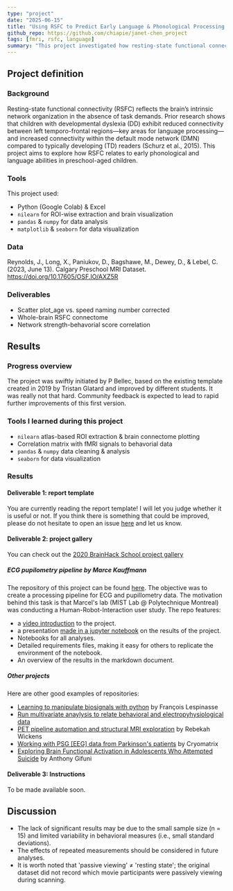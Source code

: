 ```yaml
---
type: "project"
date: "2025-06-15"
title: "Using RSFC to Predict Early Language & Phonological Processing Abilities"
github_repo: https://github.com/chiapie/janet-chen_project
tags: [fmri, rsfc, language]
summary: "This project investigated how resting-state functional connectivity (RSFC) in fMRI data from preschool children relates to early speed naming and phonological processing abilities. Using the Destrieux (2009) atlas, extracting ROI-wise brain signals and computed within-network connectivity strength across multiple brain networks (e.g., DMN, language network). Correlation analyses then revealed trends between network resting-state and behavioral scores."
---
```

<!-- This is an html comment and this won't appear in the rendered page. You are now editing the "content" area, the core of your description. Everything that you can do in markdown is allowed below. We added a couple of comments to guide your through documenting your progress. -->

## Project definition

### Background

Resting-state functional connectivity (RSFC) reflects the brain’s intrinsic network organization in the absence of task demands. Prior research shows that children with developmental dyslexia (DD) exhibit reduced connectivity between left temporo-frontal regions—key areas for language processing—and increased connectivity within the default mode network (DMN) compared to typically developing (TD) readers (Schurz et al., 2015). This project aims to explore how RSFC relates to early phonological and language abilities in preschool-aged children.


### Tools

This project used:
 * Python (Google Colab) & Excel
 * `nilearn` for ROI-wise extraction and brain visualization 
 * `pandas` & `numpy` for data analysis
 * `matplotlib` & `seaborn` for data visualization

### Data

Reynolds, J., Long, X., Paniukov, D., Bagshawe, M., Dewey, D., & Lebel, C. (2023, June 13). Calgary Preschool MRI Dataset. https://doi.org/10.17605/OSF.IO/AXZ5R

### Deliverables

- Scatter plot_age vs. speed naming number corrected
- Whole-brain RSFC connectome
- Network strength-behavorial score correlation

## Results

### Progress overview

The project was swiftly initiated by P Bellec, based on the existing template created in 2019 by Tristan Glatard and improved by different students. It was really not that hard. Community feedback is expected to lead to rapid further improvements of this first version.

### Tools I learned during this project

- `nilearn` atlas-based ROI extraction & brain connectome plotting
- Correlation matrix with fMRI signals to behavorial data
- `pandas` & `numpy` data cleaning & analysis
- `seaborn` for data visualization

### Results

#### Deliverable 1: report template

You are currently reading the report template! I will let you judge whether it is useful or not. If you think there is something that could be improved, please do not hesitate to open an issue [here](https://github.com/PSY6983-2021/project_template/issues/) and let us know.

#### Deliverable 2: project gallery

You can check out the [2020 BrainHack School project gallery](https://psy6983.brainhackmtl.org/project/)

##### ECG pupilometry pipeline by Marce Kauffmann

The repository of this project can be found [here](https://github.com/mtl-brainhack-school-2019/ecg_pupillometry_pipeline_kaufmann). The objective was to create a processing pipeline for ECG and pupillometry data. The motivation behind this task is that Marcel's lab (MIST Lab @ Polytechnique Montreal) was conducting a Human-Robot-Interaction user study. The repo features:
 * a [video introduction](http://www.youtube.com/watch/8ZVCNeX42_A) to the project.
 * a presentation [made in a jupyter notebook](https://github.com/mtl-brainhack-school-2019/ecg_pupillometry_pipeline_kaufmann/blob/master/BrainHackPresentation.ipynb) on the results of the project.
 * Notebooks for all analyses.
 * Detailed requirements files, making it easy for others to replicate the environment of the notebook.
 * An overview of the results in the markdown document.

##### Other projects
Here are other good examples of repositories:
- [Learning to manipulate biosignals with python](https://github.com/mtl-brainhack-school-2019/franclespinas-biosignals) by François Lespinasse
- [Run multivariate anaylysis to relate behavioral and electropyhysiological data](https://github.com/mtl-brainhack-school-2019/PLS_PV_Behaviour)
- [PET pipeline automation and structural MRI exploration](https://github.com/mtl-brainhack-school-2019/rwickens-sMRI-PET) by Rebekah Wickens
- [Working with PSG [EEG] data from Parkinson's patients](https://github.com/mtl-brainhack-school-2019/Soraya-sleep-data-in-PD-patients) by Cryomatrix
- [Exploring Brain Functional Activation in Adolescents Who Attempted Suicide](https://github.com/mtl-brainhack-school-2019/Anthony-Gifuni-repo) by Anthony Gifuni

#### Deliverable 3: Instructions

 To be made available soon.

## Discussion
- The lack of significant results may be due to the small sample size (n = 15) and limited variability in behavioral measures (i.e., small standard deviations).
- The effects of repeated measurements should be considered in future analyses.
- It is worth noted that 'passive viewing' ≠ 'resting state'; the original dataset did not record which movie participants were passively viewing during scanning.